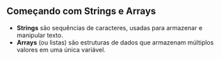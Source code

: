 ## Começando com Strings e Arrays

- **Strings** são sequências de caracteres, usadas para armazenar e manipular texto.
- **Arrays** (ou listas) são estruturas de dados que armazenam múltiplos valores em uma única variável.

 
